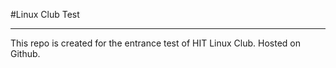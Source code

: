 #Linux Club Test

---

This repo is created for the entrance test of HIT Linux Club. Hosted on Github.
